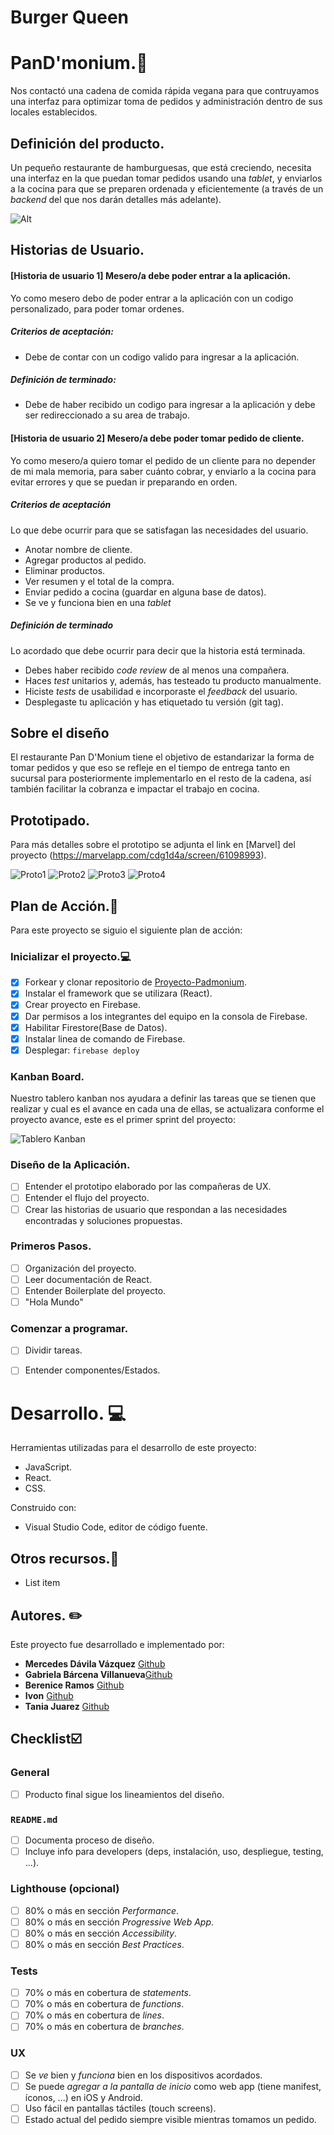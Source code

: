 # Burger Queen

# PanD'monium.:fork_and_knife:

Nos contactó una cadena de comida rápida vegana para que contruyamos una interfaz para optimizar toma de pedidos y administración dentro de sus locales establecidos.

## Definición del producto.

Un pequeño restaurante de hamburguesas, que está creciendo, necesita una interfaz en la que puedan tomar pedidos usando una _tablet_, y enviarlos a la cocina para que se preparen ordenada y eficientemente (a través de un _backend_ del que nos darán detalles más adelante).

![Alt](https://user-images.githubusercontent.com/110297/42118136-996b4a52-7bc6-11e8-8a03-ada078754715.jpg)

## Historias de Usuario.

#### [Historia de usuario 1] Mesero/a debe poder entrar a la aplicación.

Yo como mesero debo de poder entrar a la aplicación con un codigo personalizado, para poder tomar ordenes. 

##### Criterios de aceptación:

 - Debe de contar con un codigo valido para ingresar a la aplicación.
 
 ##### Definición de terminado:
 
 - Debe de haber recibido un codigo para ingresar a la aplicación y debe ser redireccionado a su area de trabajo.

#### [Historia de usuario 2] Mesero/a debe poder tomar pedido de cliente.

Yo como mesero/a quiero tomar el pedido de un cliente para no depender de mi mala memoria, para saber cuánto cobrar, y enviarlo a la cocina para evitar errores y que se puedan ir preparando en orden.

##### Criterios de aceptación

Lo que debe ocurrir para que se satisfagan las necesidades del usuario.

-   Anotar nombre de cliente.
-   Agregar productos al pedido.
-   Eliminar productos.
-   Ver resumen y el total de la compra.
-   Enviar pedido a cocina (guardar en alguna base de datos).
-   Se ve y funciona bien en una  _tablet_

##### Definición de terminado

Lo acordado que debe ocurrir para decir que la historia está terminada.

-   Debes haber recibido  _code review_  de al menos una compañera.
-   Haces  _test_  unitarios y, además, has testeado tu producto manualmente.
-   Hiciste  _tests_  de usabilidad e incorporaste el  _feedback_  del usuario.
-   Desplegaste tu aplicación y has etiquetado tu versión (git tag).

## Sobre el diseño

 El restaurante Pan D'Monium tiene el objetivo de estandarizar la forma de tomar pedidos y que eso se refleje en el tiempo de entrega tanto en sucursal para posteriormente implementarlo en el resto de la cadena, así también facilitar la cobranza e impactar el trabajo en cocina.
 
## Prototipado.
 
Para más detalles sobre el prototipo se adjunta el link en [Marvel] del proyecto (https://marvelapp.com/cdg1d4a/screen/61098993).

![Proto1]()
![Proto2]()
![Proto3]()
![Proto4]()

## Plan de Acción.:bookmark_tabs:
Para este proyecto se siguio el siguiente plan de acción:

### Inicializar el proyecto.:computer:

 - [x] Forkear y clonar repositorio de 
       [Proyecto-Padmonium](https://github.com/MercedesDavila/Pandmonium).
 - [x] Instalar el framework que se utilizara  (React).
 - [x] Crear proyecto en Firebase.
 - [x] Dar permisos a los integrantes del equipo en la consola de Firebase.
 - [x] Habilitar Firestore(Base de Datos).
 - [x] Instalar linea de comando de Firebase.
 - [x] Desplegar: `firebase deploy`
 
 ### Kanban Board.

Nuestro tablero kanban nos ayudara a definir las tareas que se tienen que realizar y cual es el avance en cada una de ellas,  se actualizara conforme el proyecto avance, este es el primer sprint del proyecto: 

![Tablero Kanban](img.jpg) 



 ### Diseño de la Aplicación.
 
 - [ ] Entender el prototipo elaborado por las compañeras de UX.
 - [ ] Entender el flujo del proyecto.
 - [ ] Crear las historias de usuario que respondan a las necesidades encontradas y soluciones propuestas.

 ### Primeros Pasos.
 
- [ ] Organización del proyecto. 
- [ ] Leer documentación de React.
- [ ] Entender Boilerplate del proyecto.
- [ ] "Hola Mundo"

### Comenzar a programar.

 - [ ] Dividir tareas.
 - [ ] Entender componentes/Estados. 


# Desarrollo. :computer:

Herramientas utilizadas para el desarrollo de este proyecto:

-   JavaScript.
-   React.
-   CSS.

Construido con:
 -   Visual Studio Code, editor de código fuente.
 
 ## Otros recursos.:file_folder:
 - List item

## Autores. :pencil2:

Este proyecto fue desarrollado e implementado por:

 -  **Mercedes Dávila Vázquez**  [Github](https://github.com/MercedesDavila/Pandmonium) 
 - **Gabriela Bárcena Villanueva**[Github](https://github.com/gbarcenav/Pandmonium) 
 -  **Berenice Ramos** [Github](https://github.com/Bere333/Pandmonium)
 - **Ivon** [Github](https://github.com/BLANK-TECH/Pandmonium)
 -  **Tania Juarez** [Github](https://github.com/TaniaEJuarez/Pandmonium)

## Checklist:ballot_box_with_check:


### General

* [ ] Producto final sigue los lineamientos del diseño.

### `README.md`

* [ ] Documenta proceso de diseño.
* [ ] Incluye info para developers (deps, instalación, uso, despliegue, testing,
...).

### Lighthouse (opcional)

* [ ] 80% o más en sección _Performance_.
* [ ] 80% o más en sección _Progressive Web App_.
* [ ] 80% o más en sección _Accessibility_.
* [ ] 80% o más en sección _Best Practices_.

### Tests

* [ ] 70% o más en cobertura de _statements_.
* [ ] 70% o más en cobertura de _functions_.
* [ ] 70% o más en cobertura de _lines_.
* [ ] 70% o más en cobertura de _branches_.

### UX

* [ ] Se _ve_ bien y _funciona_ bien en los dispositivos acordados.
* [ ] Se puede _agregar a la pantalla de inicio_ como web app (tiene manifest,
íconos, ...) en iOS y Android.
* [ ] Uso fácil en pantallas táctiles (touch screens).
* [ ] Estado actual del pedido siempre visible mientras tomamos un pedido.